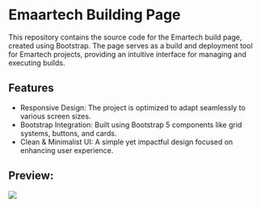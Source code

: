 # Emaartech Building Page
This repository contains the source code for the Emartech build page, created using Bootstrap. The page serves as a build and deployment tool for Emartech projects, providing an intuitive interface for managing and executing builds.

## Features
- Responsive Design: The project is optimized to adapt seamlessly to various screen sizes.
- Bootstrap Integration: Built using Bootstrap 5 components like grid systems, buttons, and cards.
- Clean & Minimalist UI: A simple yet impactful design focused on enhancing user experience.
## Preview:

![](https://github.com/M-Humay/Emaartech-Building-/blob/main/estate1-.gif)
